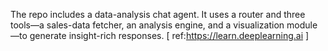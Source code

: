 The repo includes a data-analysis chat agent. It uses a router and three tools—a sales-data fetcher, an analysis engine, and a visualization module—to generate insight-rich responses. [ ref:https://learn.deeplearning.ai ]
